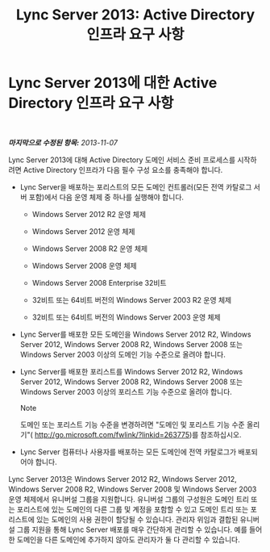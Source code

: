 ﻿---
title: 'Lync Server 2013: Active Directory 인프라 요구 사항'
TOCTitle: Active Directory 인프라 요구 사항
ms:assetid: c2086f7b-662f-4179-ab99-2c0311ebd903
ms:mtpsurl: https://technet.microsoft.com/ko-kr/library/Gg412955(v=OCS.15)
ms:contentKeyID: 49304930
ms.date: 08/24/2015
mtps_version: v=OCS.15
ms.translationtype: HT
---

# Lync Server 2013에 대한 Active Directory 인프라 요구 사항

 

_**마지막으로 수정된 항목:** 2013-11-07_

Lync Server 2013에 대해 Active Directory 도메인 서비스 준비 프로세스를 시작하려면 Active Directory 인프라가 다음 필수 구성 요소를 충족해야 합니다.

  - Lync Server을 배포하는 포리스트의 모든 도메인 컨트롤러(모든 전역 카탈로그 서버 포함)에서 다음 운영 체제 중 하나를 실행해야 합니다.
    
      - Windows Server 2012 R2 운영 체제
    
      - Windows Server 2012 운영 체제
    
      - Windows Server 2008 R2 운영 체제
    
      - Windows Server 2008 운영 체제
    
      - Windows Server 2008 Enterprise 32비트
    
      - 32비트 또는 64비트 버전의 Windows Server 2003 R2 운영 체제
    
      - 32비트 또는 64비트 버전의 Windows Server 2003 운영 체제

  - Lync Server를 배포한 모든 도메인을 Windows Server 2012 R2, Windows Server 2012, Windows Server 2008 R2, Windows Server 2008 또는 Windows Server 2003 이상의 도메인 기능 수준으로 올려야 합니다.

  - Lync Server를 배포한 포리스트를 Windows Server 2012 R2, Windows Server 2012, Windows Server 2008 R2, Windows Server 2008 또는 Windows Server 2003 이상의 포리스트 기능 수준으로 올려야 합니다.
    

    > [!NOTE]
    > 도메인 또는 포리스트 기능 수준을 변경하려면 "도메인 및 포리스트 기능 수준 올리기"( <A class=uri href="http://go.microsoft.com/fwlink/?linkid=263775">http://go.microsoft.com/fwlink/?linkid=263775</A>)를 참조하십시오.



  - Lync Server 컴퓨터나 사용자를 배포하는 모든 도메인에 전역 카탈로그가 배포되어야 합니다.

Lync Server 2013은 Windows Server 2012 R2, Windows Server 2012, Windows Server 2008 R2, Windows Server 2008 및 Windows Server 2003 운영 체제에서 유니버설 그룹을 지원합니다. 유니버설 그룹의 구성원은 도메인 트리 또는 포리스트에 있는 도메인의 다른 그룹 및 계정을 포함할 수 있고 도메인 트리 또는 포리스트에 있는 도메인의 사용 권한이 할당될 수 있습니다. 관리자 위임과 결합된 유니버설 그룹 지원을 통해 Lync Server 배포를 매우 간단하게 관리할 수 있습니다. 예를 들어 한 도메인을 다른 도메인에 추가하지 않아도 관리자가 둘 다 관리할 수 있습니다.

